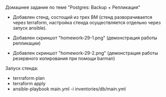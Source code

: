 Домашнее задание по теме "Postgres: Backup + Репликация" 

- Добавлен стенд, состощий из трех ВМ (стенд разворачивается через terraform, настройка стенда осуществляется отдельно через запуск ansible).


- Добавлен скриншот "homework-29-1.png" (демонстрация работы репликации)
- Добавлен скриншот "homework-29-2.png" (демонстрация работы резервного копирования при помощи barman)

Запуск стенда:
- terrraform plan
- terraform apply
- ansible-playbook main.yml -i inventories/db/main.yml